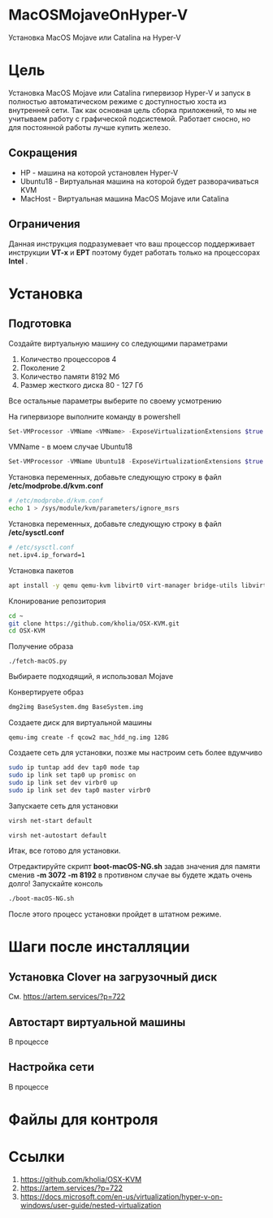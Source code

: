 # MacOSMojaveOnHyper-V
Установка MacOS Mojave или Catalina на Hyper-V

# Цель
Установка MacOS Mojave или Catalina гипервизор Hyper-V и запуск в полностью автоматическом режиме с доступностью хоста из внутренней сети. 
Так как основная цель сборка приложений, то мы не учитываем работу с графической подсистемой. Работает сносно, но для постоянной работы лучше купить железо.


## Сокращения
* HP - машина на которой установлен Hyper-V
* Ubuntu18 - Виртуальная машина на которой будет разворачиваться KVM
* MacHost - Виртуальная машина MacOS Mojave или Catalina 

## Ограничения
Данная инструкция подразумевает что ваш процессор поддерживает инструкции **VT-x** и **EPT** поэтому будет работать только на процессорах **Intel** .


# Установка

## Подготовка

Создайте виртуальную машину со следующими параметрами
1. Количество процессоров 4
2. Поколение 2
3. Количество памяти 8192 Мб
4. Размер жесткого диска 80 - 127 Гб

Все остальные параметры выберите по своему усмотрению

На гипервизоре выполните команду в powershell

```powershell
Set-VMProcessor -VMName <VMName> -ExposeVirtualizationExtensions $true
```
VMName - в моем случае Ubuntu18
```powershell
Set-VMProcessor -VMName Ubuntu18 -ExposeVirtualizationExtensions $true
```


Установка переменных, добавьте следующую строку в файл **/etc/modprobe.d/kvm.conf**
```sh
# /etc/modprobe.d/kvm.conf
echo 1 > /sys/module/kvm/parameters/ignore_msrs
```

Установка переменных, добавьте следующую строку в файл **/etc/sysctl.conf**
```sh
# /etc/sysctl.conf
net.ipv4.ip_forward=1
```

Установка пакетов 

```sh
apt install -y qemu qemu-kvm libvirt0 virt-manager bridge-utils libvirt-daemon-system libvirt-clients uml-utilities libguestfs-tools
```

Клонирование репозитория
```sh
cd ~
git clone https://github.com/kholia/OSX-KVM.git
cd OSX-KVM
```

Получение образа
```<language>
./fetch-macOS.py
```
Выбираете подходящий, я использовал Mojave

Конвертируете образ
```sh
dmg2img BaseSystem.dmg BaseSystem.img
```

Создаете диск для виртуальной машины
```<language>
qemu-img create -f qcow2 mac_hdd_ng.img 128G
```

Создаете сеть для установки, позже мы настроим сеть более вдумчиво

```sh
sudo ip tuntap add dev tap0 mode tap
sudo ip link set tap0 up promisc on
sudo ip link set dev virbr0 up
sudo ip link set dev tap0 master virbr0
```

Запускаете сеть для установки
```sh
virsh net-start default

virsh net-autostart default
```


Итак, все готово для установки. 

Отредактируйте скрипт **boot-macOS-NG.sh** задав значения для памяти сменив **-m 3072** **-m 8192** в противном случае вы будете ждать очень долго!
Запускайте консоль

```sh
./boot-macOS-NG.sh
```
После этого процесс установки пройдет в штатном режиме. 

# Шаги после инсталляции

## Установка Clover на  загрузочный диск
См. https://artem.services/?p=722
## Автостарт виртуальной машины
 В процессе
## Настройка сети
 В процессе

# Файлы для контроля


# Ссылки
1. https://github.com/kholia/OSX-KVM
2. https://artem.services/?p=722
3. https://docs.microsoft.com/en-us/virtualization/hyper-v-on-windows/user-guide/nested-virtualization


